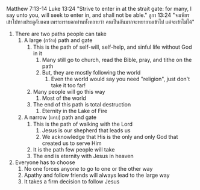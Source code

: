 Matthew 7:13-14
Luke 13:24 "Strive to enter in at the strait gate: for many, I say unto you, will seek to enter in, and shall not be able."
ลูกา 13:24 "จงเพียรเข้าไปทางประตูคับแคบ เพราะเราบอกท่านทั้งหลายว่า คนเป็นอันมากจะพยายามเข้าไป แต่จะเข้าไม่ได้"

1. There are two paths people can take
	1. A large (กว้าง) path and gate
		1. This is the path of self-will, self-help, and sinful life without God in it
			1. Many still go to church, read the Bible, pray, and tithe on the path
			2. But, they are mostly following the world
				1. Even the world would say you need "religion", just don't take it too far!
		2. Many people will go this way
			1. Most of the world
		3. The end of this path is total destruction
			1. Eternity in the Lake of Fire
	2. A narrow (แคบ) path and gate
		1. This is the path of walking with the Lord
			1. Jesus is our shepherd that leads us
			2. We acknowledge that His is the only and only God that created us to serve Him
		2. It is the path few people will take
		3. The end is eternity with Jesus in heaven 
2. Everyone has to choose
	1. No one forces anyone to go to one or the other way
	2. Apathy and follow friends will always lead to the large way
	3. It takes a firm decision to follow Jesus